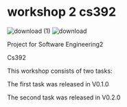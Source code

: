 # workshop 2 cs392
![download (1)](https://user-images.githubusercontent.com/92299910/146172271-66329e95-2fc5-4e1f-91a7-111e28af7877.jpg)
![download](https://user-images.githubusercontent.com/92299910/146172537-cca135d9-5b52-4c6d-a06c-7d61876b7e6c.png)


Project for Software Engineering2 

Cs392

This workshop consists of two tasks:

The first task was released in V0.1.0

The second task was released in V0.2.0

